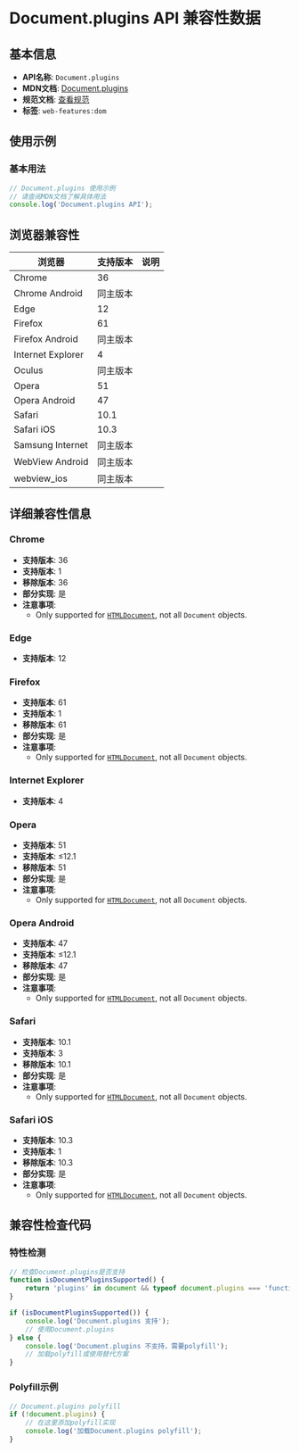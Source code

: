 # Document.plugins API 兼容性数据

## 基本信息

- **API名称**: `Document.plugins`
- **MDN文档**: [Document.plugins](https://developer.mozilla.org/docs/Web/API/Document/plugins)
- **规范文档**: [查看规范](https://html.spec.whatwg.org/multipage/dom.html#dom-document-plugins-dev)
- **标签**: `web-features:dom`

## 使用示例

### 基本用法

```javascript
// Document.plugins 使用示例
// 请查阅MDN文档了解具体用法
console.log('Document.plugins API');
```

## 浏览器兼容性

| 浏览器 | 支持版本 | 说明 |
|--------|----------|------|
| Chrome | 36 |  |
| Chrome Android | 同主版本 |  |
| Edge | 12 |  |
| Firefox | 61 |  |
| Firefox Android | 同主版本 |  |
| Internet Explorer | 4 |  |
| Oculus | 同主版本 |  |
| Opera | 51 |  |
| Opera Android | 47 |  |
| Safari | 10.1 |  |
| Safari iOS | 10.3 |  |
| Samsung Internet | 同主版本 |  |
| WebView Android | 同主版本 |  |
| webview_ios | 同主版本 |  |

## 详细兼容性信息

### Chrome

- **支持版本**: 36
- **支持版本**: 1
- **移除版本**: 36
- **部分实现**: 是
- **注意事项**:
  - Only supported for [`HTMLDocument`](https://developer.mozilla.org/docs/Web/API/HTMLDocument), not all `Document` objects.

### Edge

- **支持版本**: 12

### Firefox

- **支持版本**: 61
- **支持版本**: 1
- **移除版本**: 61
- **部分实现**: 是
- **注意事项**:
  - Only supported for [`HTMLDocument`](https://developer.mozilla.org/docs/Web/API/HTMLDocument), not all `Document` objects.

### Internet Explorer

- **支持版本**: 4

### Opera

- **支持版本**: 51
- **支持版本**: ≤12.1
- **移除版本**: 51
- **部分实现**: 是
- **注意事项**:
  - Only supported for [`HTMLDocument`](https://developer.mozilla.org/docs/Web/API/HTMLDocument), not all `Document` objects.

### Opera Android

- **支持版本**: 47
- **支持版本**: ≤12.1
- **移除版本**: 47
- **部分实现**: 是
- **注意事项**:
  - Only supported for [`HTMLDocument`](https://developer.mozilla.org/docs/Web/API/HTMLDocument), not all `Document` objects.

### Safari

- **支持版本**: 10.1
- **支持版本**: 3
- **移除版本**: 10.1
- **部分实现**: 是
- **注意事项**:
  - Only supported for [`HTMLDocument`](https://developer.mozilla.org/docs/Web/API/HTMLDocument), not all `Document` objects.

### Safari iOS

- **支持版本**: 10.3
- **支持版本**: 1
- **移除版本**: 10.3
- **部分实现**: 是
- **注意事项**:
  - Only supported for [`HTMLDocument`](https://developer.mozilla.org/docs/Web/API/HTMLDocument), not all `Document` objects.

## 兼容性检查代码

### 特性检测

```javascript
// 检查Document.plugins是否支持
function isDocumentPluginsSupported() {
    return 'plugins' in document && typeof document.plugins === 'function';
}

if (isDocumentPluginsSupported()) {
    console.log('Document.plugins 支持');
    // 使用Document.plugins
} else {
    console.log('Document.plugins 不支持，需要polyfill');
    // 加载polyfill或使用替代方案
}
```

### Polyfill示例

```javascript
// Document.plugins polyfill
if (!document.plugins) {
    // 在这里添加polyfill实现
    console.log('加载Document.plugins polyfill');
}
```

